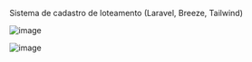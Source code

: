 Sistema de cadastro de loteamento (Laravel, Breeze, Tailwind)

![image](https://github.com/jefersondepaula/laravel-loteamento-system/assets/55894519/93cf1104-6944-4785-af01-8f73fbb283fd)


![image](https://github.com/jefersondepaula/laravel-loteamento-system/assets/55894519/f1f00ccb-af6b-4b78-ab33-8759998f8b54)
